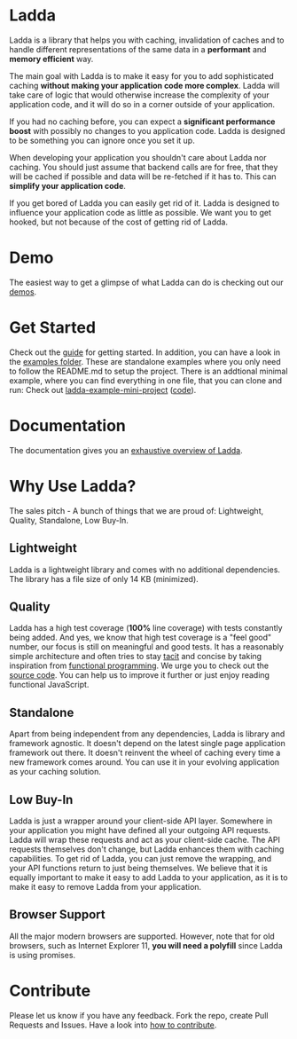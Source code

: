 # Ladda

Ladda is a library that helps you with caching, invalidation of caches and to handle different representations of the same data in a **performant** and **memory efficient** way.

The main goal with Ladda is to make it easy for you to add sophisticated caching **without making your application code more complex**. Ladda will take care of logic that would otherwise increase the complexity of your application code, and it will do so in a corner outside of your application.

If you had no caching before, you can expect a **significant performance boost** with possibly no changes to you application code. Ladda is designed to be something you can ignore once you set it up.

When developing your application you shouldn't care about Ladda nor caching. You should just assume that backend calls are for free, that they will be cached if possible and data will be re-fetched if it has to. This can **simplify your application code**.

If you get bored of Ladda you can easily get rid of it. Ladda is designed to influence your application code as little as possible. We want you to get hooked, but not because of the cost of getting rid of Ladda.

# Demo

The easiest way to get a glimpse of what Ladda can do is checking out our [demos](/docs/Demos.md).

# Get Started

Check out the [guide](/docs/GettingStarted.md) for getting started. In addition, you can have a look in the [examples folder](https://github.com/petercrona/ladda/tree/master/examples). These are standalone examples where you only need to follow the README.md to setup the project. There is an addtional minimal example, where you can find everything in one file, that you can clone and run: Check out [ladda-example-mini-project](https://github.com/petercrona/ladda-example-mini-project) ([code](https://github.com/petercrona/ladda-example-mini-project/blob/master/script.js)).

# Documentation

The documentation gives you an [exhaustive overview of Ladda](https://petercrona.gitbooks.io/ladda/content/).

# Why Use Ladda?

The sales pitch - A bunch of things that we are proud of: Lightweight, Quality, Standalone, Low Buy-In.

## Lightweight

Ladda is a lightweight library and comes with no additional dependencies. The library has a file size of only 14 KB (minimized).

## Quality

Ladda has a high test coverage (**100%** line coverage) with tests constantly being added. And yes, we know that high test coverage is a "feel good" number, our focus is still on meaningful and good tests. It has a reasonably simple architecture and often tries to stay [tacit](https://www.youtube.com/watch?v=seVSlKazsNk&feature=youtu.be) and concise by taking inspiration from [functional programming](https://drboolean.gitbooks.io/mostly-adequate-guide/content/). We urge you to check out the [source code](https://github.com/petercrona/ladda/tree/master/src). You can help us to improve it further or just enjoy reading functional JavaScript.

## Standalone

Apart from being independent from any dependencies, Ladda is library and framework agnostic. It doesn't depend on the latest single page application framework out there. It doesn't reinvent the wheel of caching every time a new framework comes around. You can use it in your evolving application as your caching solution.

## Low Buy-In

Ladda is just a wrapper around your client-side API layer. Somewhere in your application you might have defined all your outgoing API requests. Ladda will wrap these requests and act as your client-side cache. The API requests themselves don't change, but Ladda enhances them with caching capabilities. To get rid of Ladda, you can just remove the wrapping, and your API functions return to just being themselves. We believe that it is equally important to make it easy to add Ladda to your application, as it is to make it easy to remove Ladda from your application.

## Browser Support
All the major modern browsers are supported. However, note that for old browsers, such as Internet Explorer 11, **you will need a polyfill** since Ladda is using promises.

# Contribute

Please let us know if you have any feedback. Fork the repo, create Pull Requests and Issues. Have a look into [how to contribute](/docs/Contribute.md).
